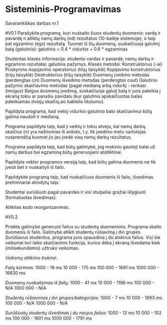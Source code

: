 # Sisteminis-Programavimas
 Savarankiškas darbas nr.1
 
 #V0.1 
Parašykita programą, kuri nuskaito šiuos studentų duomenis:
vardą ir pavardę
n atliktų namų darbų (nd) rezultatus (10-balėje sistemoje), o taip pat egzamino (egz) rezultatą.
Tuomet iš šių duomenų, suskaičiuoja galutinį balą (galutinis):
galutinis = 0.4 * vidurkis + 0.6 * egzaminas

Studentas klasės informacija:
studento vardas ir pavardė;
namų darbų ir egzamino rezultatai;
galutinis pažymys.
Klasės metodai: 
Konstruktorius (-ai) 
Priskyrimo-kopijavimo operatorius (trijų taisyklė)
Kopijavimo konstruktorius (trijų taisyklė)
Destruktorius (trijų taisyklė)
Duomenų įvedimo metodas (perdengtas cin)
Duomenų išvedimo metodas (perdengtas cout)
Galutinio pažymio skaičiavimo metodas (pagal medianą arbą vidurkį - renkasi žmogus)
Baigus duomenų įvedimą, suskaičiuoja galutį balą ir juos pateikia į ekraną tokiu ar panašiu pavidalu (kur galutinis apskaičiuotas balas pateikiamas dviejų skaičių po kablelio tikslumu).

Papildyta programa, kad vietoj vidurkio galutinio balo skaičiavimui būtų galima naudoti ir medianą.

Programa papildyta taip, kad ji veiktų ir tokiu atveju, kai namų darbų skaičius (n) yra nežinomas iš anksto, t.y. tik įvedimo metu vartotojas nusprendžią kuomet jis jau įvedė visų namų darbų rezultatus.

Programa papildyta taip, kad būtų galimybė, jog mokinio gautieji balai už namų darbus bei egzaminą būtų generuojami atsitiktinai.

Papildyta vektor programos versiją taip, kad būtų galima duomenis ne tik įvesti bet ir nuskaityti iš failo.

Papildykite programą taip, kad nuskaičiuos duomenis iš failo, išvedimas preliminariai atrodytų taip:

Studentai surūšiuoti pagal pavardes ir visi stulpeliai gražiai išlygiuoti (formatuotas išvedimas).

Atlikitas kodo reorganizavimas.

#V0.2

Pridėta galimybė generuoti failus su studentų duomenimis.
Programa skaito duomenis iš failo.
Galimybė atlikti studentų rūšiavimą į dvi grupes.
Surūšiavus studentus, programa juos spausdina į du atskirus failus.
Visi šie veiksmai turi laiko skaičiavimo funkcija, kurios dėka į ekraną išvedama kiek (milisekundėmis) užtruko veiksmas.

_Veiksmų atlikimo trukmė:_

_Failų kūrimas:_
1000 - 19 ms
10 000 - 175 ms
100 000 - 1691 ms
1000 000 - 16630 ms

_Duomenų nuskaitymas iš failų:_
1000 - 41 ms
10 000 - 1196 ms
100 000 - N/A
1000 000 - N/A

_Studentų rūšiavimas į dvi grupes/kategorijas:_
1000 - 7 ms
10 000 - 1993 ms
100 000 - N/A
1000 000 - N/A

_Surūšiuotų studentų išvedimas į du naujus failus:_
1000 - 12 ms
10 000 - 102 ms
100 000 - 1601 ms
1000 000 - 1791 ms

